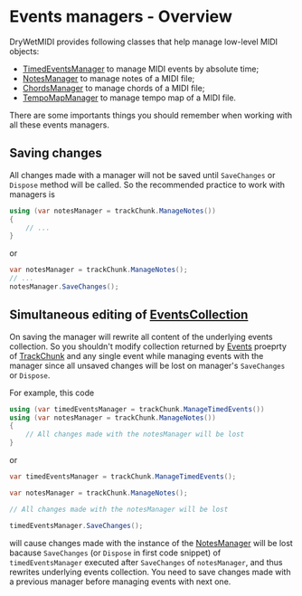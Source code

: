 # Events managers - Overview

DryWetMIDI provides following classes that help manage low-level MIDI objects:

* [TimedEventsManager](Events-absolute-time.md) to manage MIDI events by absolute time;
* [NotesManager](Notes.md) to manage notes of a MIDI file;
* [ChordsManager](Chords.md) to manage chords of a MIDI file;
* [TempoMapManager](Tempo-map.md) to manage tempo map of a MIDI file.

There are some importants things you should remember when working with all these events managers.

## Saving changes

All changes made with a manager will not be saved until `SaveChanges` or `Dispose` method will be called. So the recommended practice to work with managers is

```csharp
using (var notesManager = trackChunk.ManageNotes())
{
    // ...
}
```

or

```csharp
var notesManager = trackChunk.ManageNotes();
// ...
notesManager.SaveChanges();
```

## Simultaneous editing of [EventsCollection](xref:Melanchall.DryWetMidi.Core.EventsCollection)

On saving the manager will rewrite all content of the underlying events collection. So you shouldn't modify collection returned by [Events](xref:Melanchall.DryWetMidi.Core.TrackChunk.Events) proeprty of [TrackChunk](xref:Melanchall.DryWetMidi.Core.TrackChunk) and any single event while managing events with the manager since all unsaved changes will be lost on manager's `SaveChanges` or `Dispose`.

For example, this code

```csharp
using (var timedEventsManager = trackChunk.ManageTimedEvents())
using (var notesManager = trackChunk.ManageNotes())
{
    // All changes made with the notesManager will be lost
}
```

or

```csharp
var timedEventsManager = trackChunk.ManageTimedEvents();

var notesManager = trackChunk.ManageNotes();

// All changes made with the notesManager will be lost

timedEventsManager.SaveChanges();
```

will cause changes made with the instance of the [NotesManager](xref:Melanchall.DryWetMidi.Interaction.NotesManager) will be lost bacause `SaveChanges` (or `Dispose` in first code snippet) of `timedEventsManager` executed after `SaveChanges` of `notesManager`, and thus rewrites underlying events collection. You need to save changes made with a previous manager before managing events with next one.
